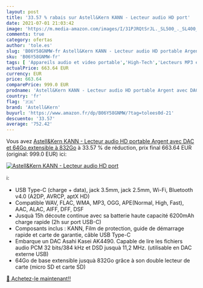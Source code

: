 ```yaml
---
layout: post
title: '33.57 % rabais sur Astell&Kern KANN - Lecteur audio HD port'
date: 2021-07-01 21:03:42
image: 'https://m.media-amazon.com/images/I/31PJRQtSrJL._SL500_._SL400_.jpg'
comments: true
category: ofertas
author: 'tole.es'
slug: 'B06Y58GNMW-fr Astell&Kern KANN - Lecteur audio HD portable Argent avec...'
sku: 'B06Y58GNMW-fr'
tags: [ 'Appareils audio et video portable','High-Tech','Lecteurs MP3 et MP4','astell&kern', ]
actualPrice: 663.64 EUR
currency: EUR
price: 663.64
comparePrice: 999.0 EUR
prodname: 'Astell&Kern KANN - Lecteur audio HD portable Argent avec DAC et 64Go extensible à 832Go'
country: 'fr'
flag: '🇫🇷'
brand: 'Astell&Kern'
buyurl: 'https://www.amazon.fr/dp/B06Y58GNMW/?tag=tolees0d-21'
descuento: '33.57'
average: '752.42'
---
```


Vous avez [Astell&Kern KANN - Lecteur audio HD portable Argent avec DAC et 64Go extensible à 832Go](https://www.amazon.fr/dp/B06Y58GNMW/?tag=tolees0d-21)  à  33.57 % de réduction, prix final  663.64 EUR (original: 999.0 EUR) ici:

[![Astell&Kern KANN - Lecteur audio HD port](https://m.media-amazon.com/images/I/31PJRQtSrJL._SL500_._SL400_.jpg)](https://www.amazon.fr/dp/B06Y58GNMW/?tag=tolees0d-21)

ℹ️:

- USB Type-C (charge + data), jack 3.5mm, jack 2.5mm, Wi-Fi, Bluetooth v4.0 (A2DP, AVRCP, aptX HD)
- Compatible WAV, FLAC, WMA, MP3, OGG, APE(Normal, High, Fast), AAC, ALAC, AIFF, DFF, DSF
- Jusquà 15h découte continue avec sa batterie haute capacité 6200mAh charge rapide (2h sur port USB-C)
- Composants inclus : KANN, Film de protection, guide de démarrage rapide et carte de garantie, câble USB Type-C
- Embarque un DAC Asahi Kasei AK4490. Capable de lire les fichiers audio PCM 32 bits/384 kHz et DSD jusquà 11,2 MHz. (utilisable en DAC externe USB)
- 64Go de base extensible jusquà 832Go grâce à son double lecteur de carte (micro SD et carte SD)

[🛒 Achetez-le maintenant!!](https://www.amazon.fr/dp/B06Y58GNMW/?tag=tolees0d-21)
